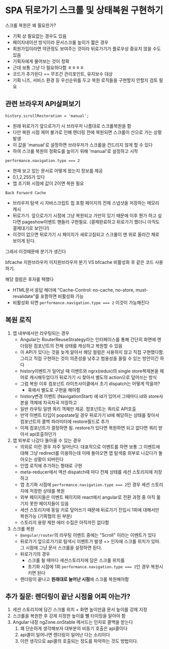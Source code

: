 # SPA 뒤로가기 스크롤 및 상태복원 구현하기

스크롤 복원은 왜 필요한가?

- 기획 상 필요없는 경우도 있음
- 페이지네이션 방식이라 문서스크롤 높이가 짧은 경우
- 회원가입이라면 약관정도 보여주는 것이라 뒤로가기가 플로우상 중요치 않을 수도 있음
- 기획자에게 물어보는 것이 정확
- 근데 보통 그냥 다 필요하다함 ㅎㅎㅎㅎ
- 코드가 추가된다 == 무조건 관리포인트, 유지보수 대상
- 기획 니즈, 서비스 환경 등 우선순위를 두고 복원 로직들을 구현할지 안할지 검토 필요

## 관련 브라우저 API살펴보기

`history.scrollRestoration = 'manual';`

- 원래 뒤로가기 앞으로가기 시 브라우저 나름대로 스크롤복원을 함
- 다만 복원 시점 제어 불가로 인해 렌더링 전에 복원되면 스크롤이 산으로 가는 상황 발생
- 이 값을 'manual'로 설정하면 브라우저가 스크롤을 건드리지 않게 할 수 있다
- 하여 스크롤 복원의 정확도를 높이기 위해 'manual'로 설정하고 시작

`performance.navigation.type === 2`

- 현재 보고 있는 문서로 어떻게 왔는지 정보를 제공
- 0,1,2,255가 있다
- 앱 초기화 시점에 값이 2이면 복원 필요

`Back Forward Cache`

- 브라우저 탐색 시 자바스크립트 힙 포함 페이지의 전체 스냅샷을 저장하는 메모리 캐시
- 뒤로가기. 앞으로가기 시점에 그냥 복원되고 가만히 있기 때문에 이후 뭔가 하고 싶다면 pageshow이벤트 핸들러 구현필요. (결제완료하고 뒤로가기 했더니 아직도 결제대기로 보인다!)
- 이것이 없으면 뒤로가기 시 페이지가 새로고침되고 스크롤이 맨 위로 올라간 채로 보이게 된다.

그래서 이것때문에 분기가 생긴다

bfcache 지원브라우저 미지원브라우저 분기 VS bfcache 비활성화 후 같은 코드 사용하기.

해당 컬럼은 후자를 택했다

- HTML문서 응답 헤더에 "Cache-Control: no-cache, no-store, must-revalidate"를 포함하면 비활성화 가능
- 비활성화 되면 `performance.navigation.type === 2` 이것이 가능해진다

## 복원 로직

1. 앱 내부에서만 라우팅되는 경우
   - Angular는 RouterReuseStrategy라는 인터페이스를 통해 간단히 화면에 렌더링된 컴포넌트의 전체 상태를 캐싱하고 복원할 수 있음
   - 이 API가 있다는 것을 늦게 알아서 해당 컬럼은 사용하지 않고 직접 구현했다함. 그리고 직접 구현하는 것이 의존성을 낮추고 범용성을 올릴 수 있는 방안이긴 하다
   - history이벤트가 일어날 때 이벤트와 ngrx(redux)의 single store복제본을 페어로 캐시해두었다가 뒤로가기 시 찾아서 별도의 action으로 덮어쓰는 방식
   - 그럼 복원 이후 컴포넌트 라이프사이클에서 초기 dispatch는 어떻게 막을까?
     - 훅에서 별도로 구현을 해야함
   - history변경 이벤트 (NavigationStart) 에 id가 있어서 그때마다 id와 store사본을 객체에 차곡차곡 저장하고
   - 일반 라우팅 일땐 쿼리 객체만 제공. 컴포넌트는 쿼리로 API호출
   - 만약 이벤트 타입이 popstate일 경우 뒤로가기 id에 해당하는 상태를 찾아서 컴포넌트의 콜백 파라미터에 restore필드로 추가
   - 이제 컴포넌트가 결정하면 됨. restore가 있다면 복원하면 되고 없다면 쿼리 받아서 api호출하던가
2. 앱 외부로 나갔다 돌아올 수 있는 경우
   - 의외로 이런 경우 자주 일어난다. 대표적으로 이벤트를 하면 보통 그 이벤트에 대해 그냥 redirect를 이용하는데 이때 돌아오면 앱 탐색중 외부로 나갔다가 돌아오는 상황이 되버린다
   - 인앱 로직에 추가하는 형태로 구현
   - meta-reducer에서 액션 dispatch때 마다 전체 상태를 세션 스토리지에 저장하고
   - 앱 초기화 시점에 `performance.navigation.type === 2`인 경우 세션 스토리지에 저장한 상태를 복원
   - 외부 페이지들은 이벤트 페이지와 react에서 angular로 전환 과정 중 아직 옮기지 못한 페이지들이 있음
   - 세션 스토리지에 동일 키로 덮어쓰기 때문에 뒤로가기 진입시 1회에 대해서만 복원가능 (기획협의 된 부분)
   - 스토리지 용량 제한 에러 수집은 아직까진 없다함
3. 스크롤 복원
   - `@angular/router`의 라우팅 이벤트 중에는 "Scroll" 이라는 이벤트가 있다
   - 뒤로가기 앞으로가기로 탐색시 이벤트가 발생 => 인자에 스크롤 위치가 있따. 그 시점에 그냥 문서 스크롤을 설정하면 된다.
   - 뒤로가기의 경우
     - 스크롤 될 때마다 세션스토리지에 담은 스크롤 위치를
     - 초기화 시점에 1회 `performance.navigation.type === 2`인 경우 복원시키면 된다
   - 렌더링이 끝나고 **원래대로 늘어난 시점**에 스크롤 복원해야함

## 추가 질문: 렌더링이 끝난 시점을 어찌 아는가?

1. 세션 스토리지에 담긴 스크롤 위치 + 화면 높이만큼 문서 높이를 강제 지정
2. 스크롤을 복원한 후 강제 지정한 높이를 뺄 타이밍을 알아야 함
3. Angular 내장 ngZone.onStable 메서드는 인자로 콜백을 받는다
   1. 꽤 단순하게 생각해보자 대부분의 비동기 호출은 api콜이다
   2. api콜이 일어나면 렌더링이 일어난 다는 소리이다
   3. 이런 생각으로 api콜의 호출되는 정도를 파악하는 것도 방법이다.